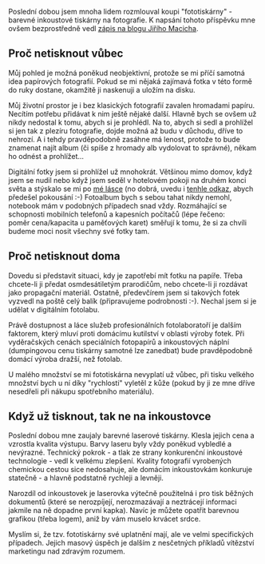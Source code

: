 <!-- dcterms:identifier = riderweblog#202 -->
<!-- dcterms:title = Proboha na co fototiskárnu? -->
<!-- dcterms:abstract = Poslední dobou jsem mnoha lidem rozmlouval koupi "fototiskárny" - barevné inkoustové tiskárny na fotografie. Proč? -->
<!-- np9:categoryId = 2 -->
<!-- x4w:category = Lidé a jiná zvěř -->
<!-- np9:authorId = 1 -->
<!-- np9:authorEmail = michal.valasek@altairis.cz -->
<!-- dcterms:creator = Michal Altair Valášek -->
<!-- dcterms:created = 2005-04-11T03:54:51.78+02:00 -->
<!-- dcterms:dateAccepted = 2005-04-11T03:54:51.78+02:00 -->

Poslední dobou jsem mnoha lidem rozmlouval koupi "fototiskárny" - barevné inkoustové tiskárny na fotografie. K napsání tohoto příspěvku mne ovšem bezprostředně vedl [zápis na blogu Jiřího Macicha](http://blog.macich.net/1113076711-vyber-vhodne-tiskarny-pro-tisk-fotografii.html).

## Proč netisknout vůbec

Můj pohled je možná poněkud neobjektivní, protože se mi příčí samotná idea papírových fotografií. Pokud se mi nějaká zajímavá fotka v této formě do ruky dostane, okamžitě ji naskenuji a uložím na disku.

Můj životní prostor je i bez klasických fotografií zavalen hromadami papíru. Necítím potřebu přidávat k nim ještě nějaké další. Hlavně bych se ovšem už nikdy nedostal k tomu, abych si je prohlédl. Na to, abych si sedl a prohlížel si jen tak z plezíru fotografie, dojde možná až budu v důchodu, dříve to nehrozí. A i tehdy pravděpodobně zasáhne má lenost, protože to bude znamenat najít album (či spíše z hromady alb vydolovat to správné), někam ho odnést a prohlížet... 

Digitální fotky jsem si prohlížel už mnohokrát. Většinou mimo domov, když jsem se nudil nebo když jsem seděl v hotelovém pokoji na druhém konci světa a stýskalo se mi po [mé lásce](http://www.bestijka.cz/) (no dobrá, uvedu i [tenhle odkaz](http://www.vlcak.cz/), abych předešel pokousání :-) Fotoalbum bych s sebou tahat nikdy nemohl, notebook mám v podobných případech snad vždy. Rozmáhající se schopnosti mobilních telefonů a kapesních počítačů (lépe řečeno: poměr cena/kapacita u paměťových karet) směřují k tomu, že si za chvíli budeme moci nosit všechny své fotky tam.

## Proč netisknout doma

Dovedu si představit situaci, kdy je zapotřebí mít fotku na papíře. Třeba chcete-li ji předat osmdesátiletým prarodičům, nebo chcete-li ji rozdávat jako propagační materiál. Ostatně, předevčírem jsem si takových fotek vyzvedl na poště celý balík (připravujeme podrobnosti :-). Nechal jsem si je udělat v digitálním fotolabu.

Právě dostupnost a láce služeb profesionálních fotolaboratoří je dalším faktorem, který mluví proti domácímu kutilství v oblasti výroby fotek. Při vyděračských cenách speciálních fotopapírů a inkoustových náplní (dumpingovou cenu tiskárny samotné lze zanedbat) bude pravděpodobně domácí výroba dražší, než fotolab.

U malého množství se mi fototiskárna nevyplatí už vůbec, při tisku velkého množství bych u ní díky "rychlosti" vyletěl z kůže (pokud by ji ze mne dříve nesedřeli při nákupu spotřebního materiálu).

## Když už tisknout, tak ne na inkoustovce

Poslední dobou mne zaujaly barevné laserové tiskárny. Klesla jejich cena a vzrostla kvalita výstupu. Barvy laseru byly vždy poněkud vybledlé a nevýrazné. Technický pokrok - a tlak ze strany konkurenční inkoustové technologie - vedl k velkému zlepšení. Kvality fotografií vyrobených chemickou cestou sice nedosahuje, ale domácím inkoustovkám konkuruje statečně - a hlavně podstatně rychleji a levněji.

Narozdíl od inkoustovek je laserovka výtečně použitelná i pro tisk běžných dokumentů (které se nerozpíjejí, nerozmazávají a neztrácejí informaci jakmile na ně dopadne první kapka). Navíc je můžete opatřit barevnou grafikou (třeba logem), aniž by vám muselo krvácet srdce.

Myslím si, že tzv. fototiskárny své uplatnění mají, ale ve velmi specifických případech. Jejich masový úspěch je dalším z nesčetných příkladů vítězství marketingu nad zdravým rozumem.